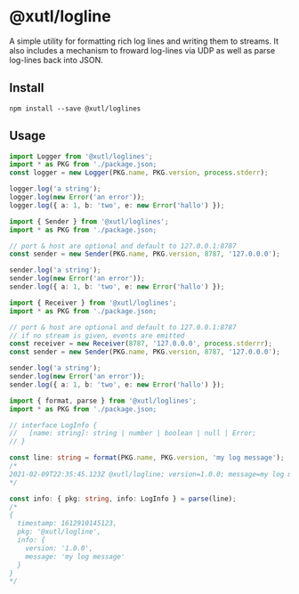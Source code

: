 # @xutl/logline

A simple utility for formatting rich log lines and writing them to streams. It also includes a mechanism to froward log-lines via UDP as well as parse log-lines back into JSON.

## Install

`npm install --save @xutl/loglines`

## Usage

```typescript
import Logger from '@xutl/loglines';
import * as PKG from './package.json;
const logger = new Logger(PKG.name, PKG.version, process.stderr);

logger.log('a string');
logger.log(new Error('an error'));
logger.log({ a: 1, b: 'two', e: new Error('hallo') });
```

```typescript
import { Sender } from '@xutl/loglines';
import * as PKG from './package.json;

// port & host are optional and default to 127.0.0.1:8787
const sender = new Sender(PKG.name, PKG.version, 8787, '127.0.0.0');

sender.log('a string');
sender.log(new Error('an error'));
sender.log({ a: 1, b: 'two', e: new Error('hallo') });
```

```typescript
import { Receiver } from '@xutl/loglines';
import * as PKG from './package.json;

// port & host are optional and default to 127.0.0.1:8787
// if no stream is given, events are emitted
const receiver = new Receiver(8787, '127.0.0.0', process.stderrr);
const sender = new Sender(PKG.name, PKG.version, 8787, '127.0.0.0');

sender.log('a string');
sender.log(new Error('an error'));
sender.log({ a: 1, b: 'two', e: new Error('hallo') });
```

```typescript
import { format, parse } from '@xutl/loglines';
import * as PKG from './package.json;

// interface LogInfo {
//   [name: string]: string | number | boolean | null | Error;
// }

const line: string = format(PKG.name, PKG.version, 'my log message');
/*
2021-02-09T22:35:45.123Z @xutl/logline; version=1.0.0; message=my log message;
*/

const info: { pkg: string, info: LogInfo } = parse(line);
/*
{
  timestamp: 1612910145123,
  pkg: '@xutl/logline',
  info: {
    version: '1.0.0',
    message: 'my log message'
  }
}
*/
```
